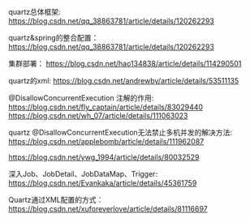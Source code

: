 quartz总体框架:
https://blog.csdn.net/qq_38863781/article/details/120262293

quartz&spring的整合配置：
https://blog.csdn.net/qq_38863781/article/details/120262293

集群部署：
https://blog.csdn.net/hao134838/article/details/114290501


quartz的xml:
https://blog.csdn.net/andrewby/article/details/53511135

@DisallowConcurrentExecution 注解的作用:
https://blog.csdn.net/fly_captain/article/details/83029440
https://blog.csdn.net/wh_07/article/details/111063023

quartz @DisallowConcurrentExecution无法禁止多机并发的解决方法:
https://blog.csdn.net/applebomb/article/details/111962087


https://blog.csdn.net/ywg_1994/article/details/80032529

深入Job、JobDetail、JobDataMap、Trigger:
https://blog.csdn.net/Evankaka/article/details/45361759

Quartz通过XML配置的方式：
https://blog.csdn.net/xuforeverlove/article/details/81116697

